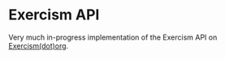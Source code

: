 # Exercism API

Very much in-progress implementation of the Exercism API on [Exercism(dot)org](https://exercism.org/).